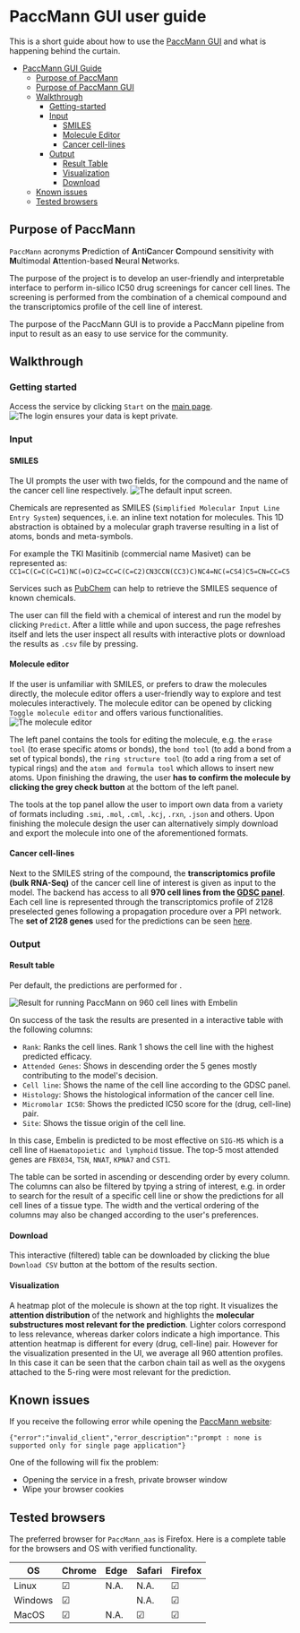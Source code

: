 # PaccMann GUI user guide

This is a short guide about how to use the [PaccMann GUI](https://sysbio.uk-south.containers.mybluemix.net/paccmann) and what is happening behind the curtain.

- [PaccMann GUI Guide](#paccmann-gui-guide)
    - [Purpose of PaccMann](#purpose-of-paccmann)
    - [Purpose of PaccMann GUI](#purpose-of-paccmann-gui)
    - [Walkthrough](#walkthrough)
    	- [Getting-started](#getting-started)
        - [Input](#input)
            - [SMILES](#smiles)
            - [Molecule Editor](#molecule-editor)
            - [Cancer cell-lines](#cancer-cell-lines)
        - [Output](#output)
        	- [Result Table](#result-table)
            - [Visualization](#visualization)
            - [Download](#download)
    - [Known issues](#known-issues)
    - [Tested browsers](#tested-browsers)
    
    


## Purpose of PaccMann

`PaccMann` acronyms **P**rediction of **A**nti**C**ancer **C**ompound sensitivity with **M**ultimodal **A**ttention-based **N**eural **N**etworks.

The purpose of the project is to develop an user-friendly and interpretable interface to perform in-silico IC50 drug screenings for cancer cell lines. The screening is performed from the combination of a chemical compound and the transcriptomics profile of the cell line of interest.

The purpose of the PaccMann GUI is to provide a PaccMann pipeline from input to result as an easy to use service for the community.




## Walkthrough

### Getting started

Access the service by clicking `Start` on the [main page](https://sysbio.uk-south.containers.mybluemix.net/pimkl).
![The login ensures your data is kept private.][login]

### Input

#### SMILES
The UI prompts the user with two fields, for the compound and the name of the cancer cell line respectively.
![The default input screen.][input]

Chemicals are represented as SMILES (`Simplified Molecular Input Line Entry System`) sequences, i.e. an inline text notation for molecules. This 1D abstraction is obtained by a molecular graph traverse resulting in a list of atoms, bonds and meta-symbols.

For example the TKI Masitinib (commercial name Masivet) can be represented as:
`CC1=C(C=C(C=C1)NC(=O)C2=CC=C(C=C2)CN3CCN(CC3)C)NC4=NC(=CS4)C5=CN=CC=C5`

Services such as [PubChem](https://pubchem.ncbi.nlm.nih.gov) can help to retrieve the SMILES sequence of known chemicals.

The user can fill the field with a chemical of interest and run the model by clicking `Predict`. After a little while and upon success, the page refreshes itself and lets the user inspect all results with interactive plots or download the results as `.csv` file by pressing.

#### Molecule editor
If the user is unfamiliar with SMILES, or prefers to draw the molecules directly, the  molecule editor offers a user-friendly way to explore and test molecules interactively.
The molecule editor can be opened by clicking `Toggle molecule editor` and offers various functionalities. 
![The molecule editor][molecule_editor]

The left panel contains the tools for editing the molecule, e.g. the `erase tool` (to erase specific atoms or bonds), the `bond tool` (to add a bond from a set of typical bonds), the `ring structure tool` (to add a ring from a set of typical rings) and the `atom and formula tool` which allows to insert new atoms.
Upon finishing the drawing, the user **has to confirm the molecule by clicking the grey check button** at the bottom of the left panel.

The tools at the top panel allow the user to import own data from a variety of formats including `.smi`, `.mol`, `.cml`, `.kcj`, `.rxn`, `.json` and others. Upon finishing the molecule design the user can alternatively simply download and export the molecule into one of the aforementioned formats.

#### Cancer cell-lines
Next to the SMILES string of the compound, the **transcriptomics profile (bulk RNA-Seq)** of the cancer cell line of interest is given as input to the model.
The backend has access to all **970 cell lines from the [GDSC panel](https://www.cancerrxgene.org)**.
Each cell line is represented through the transcriptomics profile of 2128 preselected genes following a propagation procedure over a PPI network.
The **set of 2128 genes** used for the predictions can be seen [here](https://ibm.ent.box.com/s/vfehvfly7mi2obvaj86pjuy9a82e8nik/file/489488390168).



### Output
#### Result table
Per default, the predictions are performed for .

![Result for running PaccMann on 960 cell lines with Embelin][results_embelin]

On success of the task the results are presented in a interactive table with the following columns: 
* `Rank`: Ranks the cell lines. Rank 1 shows the cell line with the highest predicted efficacy.
* `Attended Genes`: Shows in descending order the 5 genes mostly contributing to the model's decision.
* `Cell line`: Shows the name of the cell line according to the GDSC panel.
* `Histology`: Shows the histological information of the cancer cell line.
* `Micromolar IC50`: Shows the predicted IC50 score for the (drug, cell-line) pair.
* `Site`: Shows the tissue origin of the cell line.

In this case, Embelin is predicted to be most effective on `SIG-M5` which is a cell line of `Haematopoietic and lymphoid` tissue. The top-5 most attended genes are `FBX034`, `TSN`, `NNAT`, `KPNA7` and `CST1`.

The table can be sorted in ascending or descending order by every column. The columns can also be filtered by tpying a string of interest, e.g. in order to search for the result of a specific cell line or show the predictions for all cell lines of a tissue type. 
The width and the vertical ordering of the columns may also be changed according to the user's preferences.



#### Download 
This interactive (filtered) table can be downloaded by clicking the blue `Download CSV` button at the bottom of the results section.


#### Visualization
A heatmap plot of the molecule is shown at the top right. It visualizes the **attention distribution** of the network and highlights the **molecular substructures most relevant for the prediction**. Lighter colors correspond to less relevance, whereas darker colors indicate a high importance.
This attention heatmap is different for every (drug, cell-line) pair. However for the visualization presented in the UI, we average all 960 attention profiles. In this case it can be seen that the carbon chain tail as well as the oxygens attached to the 5-ring were most relevant for the prediction.



## Known issues

If you receive the following error while opening the [PaccMann website](www.ibm.biz/paccmann-aas): 
```
{"error":"invalid_client","error_description":"prompt : none is supported only for single page application"}
```
One of the following will fix the problem:
- Opening the service in a fresh, private browser window
- Wipe your browser cookies

## Tested browsers

The preferred browser for `PaccMann_aas` is Firefox.
Here is a complete table for the browsers and OS with verified functionality.

|OS   	|   Chrome	|   Edge	|   	Safari|  Firefox 	|
|---	|---	|---	|---	|---	|
| Linux  	| &#x2611;  	|   N.A.	|  N.A. 	|  &#x2611;	|
| Windows	| &#x2611;  	|   	|  N.A. 	|&#x2611;   	|
| MacOS  	| &#x2611; 	|  N.A. 	| &#x2611;  	|  &#x2611; 	|

[login]: paccmann_gui/screens/login.png
[input]: paccmann_gui/screens/input_screen.png
[molecule_editor]: paccmann_gui/screens/molecule_editor.png
[results_embelin]: paccmann_gui/screens/result_embelin.png

